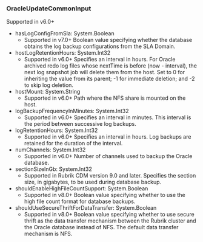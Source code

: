 ### OracleUpdateCommonInput
Supported in v6.0+

- hasLogConfigFromSla: System.Boolean
  - Supported in v7.0+
      Boolean value specifying whether the database obtains the log backup configurations from the SLA Domain.
- hostLogRetentionHours: System.Int32
  - Supported in v6.0+
      Specifies an interval in hours. For Oracle archived redo log files whose nextTime is before (now - interval), the next log snapshot job will delete them from the host. Set to 0 for inheriting the value from its parent; -1 for immediate deletion; and -2 to skip log deletion.
- hostMount: System.String
  - Supported in v6.0+
      Path where the NFS share is mounted on the host.
- logBackupFrequencyInMinutes: System.Int32
  - Supported in v6.0+
      Specifies an interval in minutes. This interval is the period between successive log backups.
- logRetentionHours: System.Int32
  - Supported in v6.0+
      Specifies an interval in hours. Log backups are retained for the duration of the interval.
- numChannels: System.Int32
  - Supported in v6.0+
      Number of channels used to backup the Oracle database.
- sectionSizeInGb: System.Int32
  - Supported in Rubrik CDM version 9.0 and later. Specifies the section size, in gigabytes, to be used during database backup.
- shouldEnableHighFileCountSupport: System.Boolean
  - Supported in v8.0+
      Boolean value specifying whether to use the high file count format for database backups.
- shouldUseSecureThriftForDataTransfer: System.Boolean
  - Supported in v8.0+
      Boolean value specifying whether to use secure thrift as the data transfer mechanism between the Rubrik cluster and the Oracle database instead of NFS. The default data transfer mechanism is NFS.
